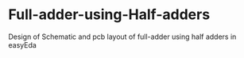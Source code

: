 # Full-adder-using-Half-adders
Design of Schematic and pcb layout of full-adder using half adders in easyEda
